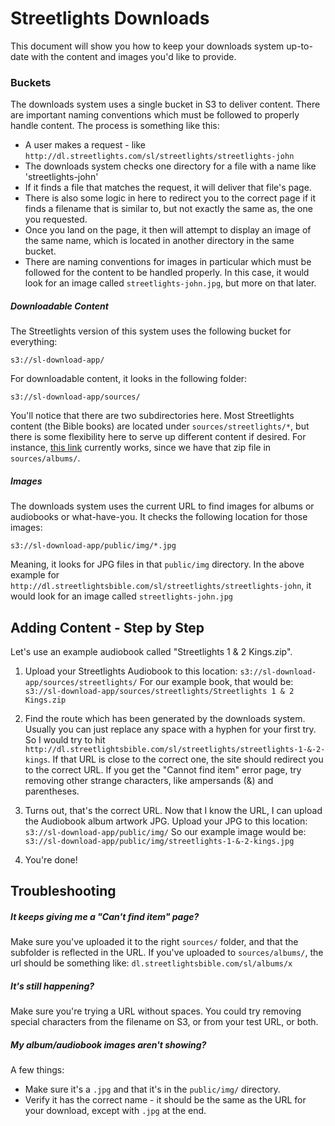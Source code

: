 # Streetlights Downloads
This document will show you how to keep your downloads system up-to-date with the content and images you'd like to provide.

### Buckets
The downloads system uses a single bucket in S3 to deliver content. There are important naming conventions which must be followed to properly handle content. The process is something like this:
- A user makes a request - like `http://dl.streetlights.com/sl/streetlights/streetlights-john`
- The downloads system checks one directory for a file with a name like 'streetlights-john'
- If it finds a file that matches the request, it will deliver that file's page.
- There is also some logic in here to redirect you to the correct page if it finds a filename that is similar to, but not exactly the same as, the one you requested.
- Once you land on the page, it then will attempt to display an image of the same name, which is located in another directory in the same bucket.
-  There are naming conventions for images in particular which must be followed for the content to be handled properly. In this case, it would look for an image called `streetlights-john.jpg`, but more on that later.

##### Downloadable Content
The Streetlights version of this system uses the following bucket for everything: 
```
s3://sl-download-app/
```

For downloadable content, it looks in the following folder:
```
s3://sl-download-app/sources/
```

You'll notice that there are two subdirectories here. Most Streetlights content (the Bible books) are located under `sources/streetlights/*`, but there is some flexibility here to serve up different content if desired. For instance, [this link](http://dl.streetlightsbible.com/sl/albums/alert312-kingdoms-falling-(single)) currently works, since we have that zip file in `sources/albums/`.

##### Images
The downloads system uses the current URL to find images for albums or audiobooks or what-have-you. It checks the following location for those images:
```
s3://sl-download-app/public/img/*.jpg
```

Meaning, it looks for JPG files in that `public/img` directory. In the above example for `http://dl.streetlightsbible.com/sl/streetlights/streetlights-john`, it would look for an image called `streetlights-john.jpg`


## Adding Content - Step by Step
Let's use an example audiobook called "Streetlights 1 & 2 Kings.zip".
1. Upload your Streetlights Audiobook to this location: 
`s3://sl-download-app/sources/streetlights/`
For our example book, that would be:
`s3://sl-download-app/sources/streetlights/Streetlights 1 & 2 Kings.zip`


2. Find the route which has been generated by the downloads system. Usually you can just replace any space with a hyphen for your first try. So I would try to hit `http://dl.streetlightsbible.com/sl/streetlights/streetlights-1-&-2-kings`. 
If that URL is close to the correct one, the site should redirect you to the correct URL. If you get the "Cannot find item" error page, try removing other strange characters, like ampersands (&) and parentheses.
3. Turns out, that's the correct URL. Now that I know the URL, I can upload the Audiobook album artwork JPG. Upload your JPG to this location:
`
s3://sl-download-app/public/img/`
So our example image would be:
`s3://sl-download-app/public/img/streetlights-1-&-2-kings.jpg`
4. You're done!


## Troubleshooting
##### It keeps giving me a "Can't find item" page?
Make sure you've uploaded it to the right `sources/` folder, and that the subfolder is reflected in the URL. If you've uploaded to `sources/albums/`, the url should be something like:
`dl.streetlightsbible.com/sl/albums/x`
##### It's still happening?
Make sure you're trying a URL without spaces. You could try removing special characters from the filename on S3, or from your test URL, or both.
##### My album/audiobook images aren't showing?
A few things:
- Make sure it's a `.jpg` and that it's in the `public/img/` directory.
- Verify it has the correct name - it should be the same as the URL for your download, except with `.jpg` at the end.
